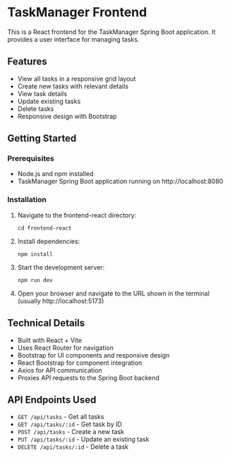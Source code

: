 # TaskManager Frontend

This is a React frontend for the TaskManager Spring Boot application. It provides a user interface for managing tasks.

## Features

- View all tasks in a responsive grid layout
- Create new tasks with relevant details
- View task details
- Update existing tasks
- Delete tasks
- Responsive design with Bootstrap

## Getting Started

### Prerequisites

- Node.js and npm installed
- TaskManager Spring Boot application running on http://localhost:8080

### Installation

1. Navigate to the frontend-react directory:
   ```
   cd frontend-react
   ```

2. Install dependencies:
   ```
   npm install
   ```

3. Start the development server:
   ```
   npm run dev
   ```

4. Open your browser and navigate to the URL shown in the terminal (usually http://localhost:5173)

## Technical Details

- Built with React + Vite
- Uses React Router for navigation
- Bootstrap for UI components and responsive design
- React Bootstrap for component integration
- Axios for API communication
- Proxies API requests to the Spring Boot backend

## API Endpoints Used

- `GET /api/tasks` - Get all tasks
- `GET /api/tasks/:id` - Get task by ID
- `POST /api/tasks` - Create a new task
- `PUT /api/tasks/:id` - Update an existing task
- `DELETE /api/tasks/:id` - Delete a task 